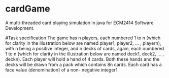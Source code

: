 # cardGame
A multi-threaded card playing simulation in java for ECM2414 Software Development.

#Task specification
The game has n players, each numbered 1 to n (which for clarity in the illustration below are named player1, player2, ... , playern), with n being a positive integer, and n decks of cards, again, each numbered 1 to n (which for clarity in the illustration below are named deck1, deck2, ... , deckn). Each player will hold a hand of 4 cards. Both these hands and the decks will be drawn from a pack which contains 8n cards. Each card has a face value (denomination) of a non- negative integer1.
